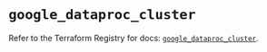 # `google_dataproc_cluster`

Refer to the Terraform Registry for docs: [`google_dataproc_cluster`](https://registry.terraform.io/providers/hashicorp/google/6.3.0/docs/resources/dataproc_cluster).

